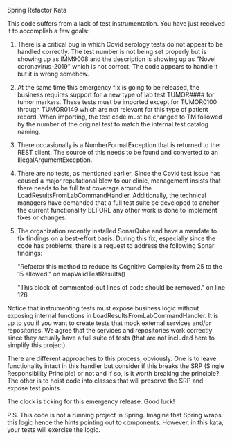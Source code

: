 Spring Refactor Kata

This code suffers from a lack of test instrumentation.  You have just received it to accomplish
a few goals:

1. There is a critical bug in which Covid serology tests do not appear to be handled
   correctly.  The test number is not being set properly but is showing up as IMM9008
   and the description is showing up as "Novel coronavirus-2019" which is not correct.
   The code appears to handle it but it is wrong somehow.
2. At the same time this emergency fix is going to be released, the business requires
   support for a new type of lab test TUMOR#### for tumor markers.  These tests must
   be imported except for TUMOR0100 through TUMOR0149 which are not relevant for this
   type of patient record. When importing, the test code must be changed to TM followed
   by the number of the original test to match the internal test catalog naming.
3. There occasionally is a NumberFormatException that is returned to the REST client.
   The source of this needs to be found and converted to an IllegalArgumentException.
4. There are no tests, as mentioned earlier. Since the Covid test issue has caused a
   major reputational blow to our clinic, management insists that there needs to be 
   full test coverage around the LoadResultsFromLabCommandHandler.  Additionally, the
   technical managers have demanded that a full test suite be developed to anchor the
   current functionality BEFORE any other work is done to implement fixes or changes.
5. The organization recently installed SonarQube and have a mandate to fix findings
   on a best-effort basis. During this fix, especially since the code has problems,
   there is a request to address the following Sonar findings:

   "Refactor this method to reduce its Cognitive Complexity from 25 to the 15 allowed."
   on mapValidTestResults()

   "This block of commented-out lines of code should be removed." on line 126

Notice that instrumenting tests must expose business logic without exposing internal
functions in LoadResultsFromLabCommandHandler. It is up to you if you want to create
tests that mock external services and/or repositories. We agree that the services and
repositories work correctly since they actually have a full suite of tests (that are
not included here to simplify this project).

There are different approaches to this process, obviously. One is to leave functionality
intact in this handler but consider if this breaks the SRP (Single Responsibility 
Principle) or not and if so, is it worth breaking the principle? The other is to hoist 
code into classes that will preserve the SRP and expose test points.

The clock is ticking for this emergency release. Good luck!

P.S. This code is not a running project in Spring. Imagine that Spring wraps this
logic hence the hints pointing out to components. However, in this kata, your 
tests will exercise the logic.
